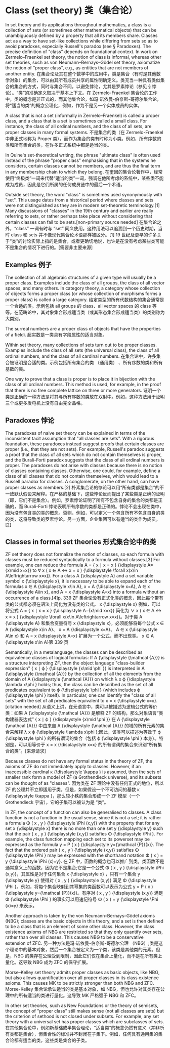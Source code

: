 # Class (set theory) 类（集合论）

In set theory and its applications throughout mathematics, a class is a collection of sets (or sometimes other mathematical objects) that can be unambiguously defined by a property that all its members share. Classes act as a way to have set-like collections while differing from sets so as to avoid paradoxes, especially Russell's paradox (see § Paradoxes). The precise definition of "class" depends on foundational context. In work on Zermelo–Fraenkel set theory, the notion of class is informal, whereas other set theories, such as von Neumann–Bernays–Gödel set theory, axiomatize the notion of "proper class", e.g., as entities that are not members of another entity.
在集合论及其在整个数学中的应用中，类是集合（有时是其他数学对象）的集合，可以由其所有成员共享的属性明确定义。类充当一种具有类似集合的集合的方式，同时与集合不同，以避免悖论，尤其是罗素悖论（参见 § 悖论）。“类”的准确定义取决于基本上下文。在 Zermelo-Fraenkel 集合论的工作中，类的概念是非正式的，而其他集合论，如冯·诺依曼-伯奈斯-哥德尔集合论，将“适当的类”的概念公理化，例如，作为不是另一个实体成员的实体。

A class that is not a set (informally in Zermelo–Fraenkel) is called a proper class, and a class that is a set is sometimes called a small class. For instance, the class of all ordinal numbers, and the class of all sets, are proper classes in many formal systems.
不是集合的类（在 Zermelo-Fraenkel 中非正式地称为 Proper 类），而作为集合的类有时称为小类。例如，所有序数的类和所有集合的类，在许多正式系统中都是适当的类。

In Quine's set-theoretical writing, the phrase "ultimate class" is often used instead of the phrase "proper class" emphasising that in the systems he considers, certain classes cannot be members, and are thus the final term in any membership chain to which they belong.
在奎因的集合论著作中，经常使用“终极类”一词来代替“适当的类”一词，强调在他所考虑的系统中，某些类不能成为成员，因此是它们所属的任何成员链中的最后一个术语。

Outside set theory, the word "class" is sometimes used synonymously with "set". This usage dates from a historical period where classes and sets were not distinguished as they are in modern set-theoretic terminology.[1] Many discussions of "classes" in the 19th century and earlier are really referring to sets, or rather perhaps take place without considering that certain classes can fail to be sets.[non-primary source needed]
在集合论之外，“class” 一词有时与 “set” 同义使用。这种用法可以追溯到一个历史时期，当时 class 和 sets 并不像现代集合论术语那样被区分。[1] 19 世纪及更早的许多关于“类”的讨论实际上指的是集合，或者更确切地说，也许是在没有考虑某些类可能不是集合的情况下进行的。[需要非主要来源]

## Examples 例子

The collection of all algebraic structures of a given type will usually be a proper class. Examples include the class of all groups, the class of all vector spaces, and many others. In category theory, a category whose collection of objects forms a proper class (or whose collection of morphisms forms a proper class) is called a large category.
给定类型的所有代数结构的集合通常是一个合适的类。示例包括 all groups 的 class、all vector spaces 的 class 等等。在范畴论中，其对象集合形成适当类（或其形态集合形成适当类）的类别称为大类别。

The surreal numbers are a proper class of objects that have the properties of a fieldi.
超实数是一类具有字段属性的适当对象。

Within set theory, many collections of sets turn out to be proper classes. Examples include the class of all sets (the universal class), the class of all ordinal numbers, and the class of all cardinal numbers.
在集合论中，许多集合被证明是合适的类。示例包括所有集合的类 （通用类） 、所有序数的类和所有基数的类。

One way to prove that a class is proper is to place it in bijection with the class of all ordinal numbers. This method is used, for example, in the proof that there is no free complete lattice on three or more generators.
证明一个类是正确的一种方法是将其与所有序数的类放在双射中。例如，这种方法用于证明三个或更多发电机上没有自由完全晶格。

## Paradoxes 悖论

The paradoxes of naive set theory can be explained in terms of the inconsistent tacit assumption that "all classes are sets". With a rigorous foundation, these paradoxes instead suggest proofs that certain classes are proper (i.e., that they are not sets). For example, Russell's paradox suggests a proof that the class of all sets which do not contain themselves is proper, and the Burali-Forti paradox suggests that the class of all ordinal numbers is proper. The paradoxes do not arise with classes because there is no notion of classes containing classes. Otherwise, one could, for example, define a class of all classes that do not contain themselves, which would lead to a Russell paradox for classes. A conglomerate, on the other hand, can have proper classes as members.[2]
朴素集合论的悖论可以用“所有类都是集合”的不一致默认假设来解释。在严格的基础下，这些悖论反而提出了某些类是正确的证明（即，它们不是集合）。例如，罗素悖论证明了所有不包含自身的集合的类都是正确的，而 Burali-Forti 悖论表明所有序数的类都是正确的。悖论不会出现在类中，因为没有包含类的类的概念。否则，例如，可以定义一个包含所有不包含自身的类的类，这将导致类的罗素悖论。另一方面，企业集团可以有适当的类作为成员。[2]

## Classes in formal set theories 形式集合论中的类

ZF set theory does not formalize the notion of classes, so each formula with classes must be reduced syntactically to a formula without classes.[3] For example, one can reduce the formula A = { x ∣ x = x } {\displaystyle A=\{x\mid x=x\}} to ∀ x ( x ∈ A ↔ x = x ) {\displaystyle \forall x(x\in A\leftrightarrow x=x)}. For a class A {\displaystyle A} and a set variable symbol x {\displaystyle x}, it is necessary to be able to expand each of the formulas x ∈ A {\displaystyle x\in A}, x = A {\displaystyle x=A}, A ∈ x {\displaystyle A\in x}, and A = x {\displaystyle A=x} into a formula without an occurrence of a class.[4]p. 339
ZF 集合论没有正式化类的概念，因此每个带有类的公式都必须在语法上简化为没有类的公式。 x {\displaystyle x} 例如，可以将公式 A = { x ∣ x = x } {\displaystyle A=\{x\mid x=x\}} 简化为 ∀ x ( x ∈ A ↔ x = x ) {\displaystyle \forall x(x\in A\leftrightarrow x=x)}。对于类 A {\displaystyle A} 和集合变量符号 x {\displaystyle x}，必须能够将每个公式 x ∈ A {\displaystyle x\in A}、 x = A {\displaystyle x=A}、 A ∈ x {\displaystyle A\in x} 和 A = x {\displaystyle A=x} 扩展为一个公式，而不出现类。 x ∈ A {\displaystyle x\in A}第 339 页

Semantically, in a metalanguage, the classes can be described as equivalence classes of logical formulas: If A {\displaystyle {\mathcal {A}}} is a structure interpreting ZF, then the object language "class-builder expression" { x ∣ ϕ } {\displaystyle \{x\mid \phi \}} is interpreted in A {\displaystyle {\mathcal {A}}} by the collection of all the elements from the domain of A {\displaystyle {\mathcal {A}}} on which λ x ϕ {\displaystyle \lambda x\phi } holds; thus, the class can be described as the set of all predicates equivalent to ϕ {\displaystyle \phi } (which includes ϕ {\displaystyle \phi } itself). In particular, one can identify the "class of all sets" with the set of all predicates equivalent to x = x {\displaystyle x=x}.[citation needed]
从语义上讲，在元语言中，类可以被描述为逻辑公式的等价类：如果 A {\displaystyle {\mathcal {A}}} 是解释 ZF 的结构，那么对象语言“类构建器表达式” { x ∣ ϕ } {\displaystyle \{x\mid \phi \}} 在 A {\displaystyle {\mathcal {A}}} 中由来自 A {\displaystyle {\mathcal {A}}} 的域的所有元素的集合来解释 λ x ϕ {\displaystyle \lambda x\phi };因此，该类可以描述为等效于 ϕ {\displaystyle \phi } 的所有谓词的集合（包括 ϕ {\displaystyle \phi } 本身）。特别是，可以用等价于 x = x {\displaystyle x=x} 的所有谓词的集合来识别“所有集合的类”。[来源请求]

Because classes do not have any formal status in the theory of ZF, the axioms of ZF do not immediately apply to classes. However, if an inaccessible cardinal κ {\displaystyle \kappa } is assumed, then the sets of smaller rank form a model of ZF (a Grothendieck universe), and its subsets can be thought of as "classes".
因为类在 ZF 理论中没有任何正式的地位，所以 ZF 的公理并不立即适用于类。但是，如果假设一个不可访问的基数 κ {\displaystyle \kappa }，那么较小秩的集合形成一个 ZF 模型（一个 Grothendieck 宇宙），它的子集可以被认为是 “类”。

In ZF, the concept of a function can also be generalised to classes. A class function is not a function in the usual sense, since it is not a set; it is rather a formula Φ ( x , y ) {\displaystyle \Phi (x,y)} with the property that for any set x {\displaystyle x} there is no more than one set y {\displaystyle y} such that the pair ( x , y ) {\displaystyle (x,y)} satisfies Φ {\displaystyle \Phi }. For example, the class function mapping each set to its powerset may be expressed as the formula y = P ( x ) {\displaystyle y={\mathcal {P}}(x)}. The fact that the ordered pair ( x , y ) {\displaystyle (x,y)} satisfies Φ {\displaystyle \Phi } may be expressed with the shorthand notation Φ ( x ) = y {\displaystyle \Phi (x)=y}.
在 ZF 中，函数的概念也可以推广到类。类函数不是通常意义上的函数，因为它不是集合;它是一个公式 Φ ( x , y ) {\displaystyle \Phi (x,y)}，其属性是对于任何集合 x {\displaystyle x} ，只有一个集合 y {\displaystyle y} 使得对 ( x , y ) {\displaystyle (x,y)} 满足 Φ {\displaystyle \Phi }。例如，将每个集合映射到其幂集的类函数可以表示为公式 y = P ( x ) {\displaystyle y={\mathcal {P}}(x)}。有序对 ( x , y ) {\displaystyle (x,y)} 满足 Φ {\displaystyle \Phi } 的事实可以用速记符号 Φ ( x ) = y {\displaystyle \Phi (x)=y} 来表示。

Another approach is taken by the von Neumann–Bernays–Gödel axioms (NBG); classes are the basic objects in this theory, and a set is then defined to be a class that is an element of some other class. However, the class existence axioms of NBG are restricted so that they only quantify over sets, rather than over all classes. This causes NBG to be a conservative extension of ZFC.
另一种方法是冯·诺依曼-伯奈斯-哥德尔公理 （NBG）;类是这个理论中的基本对象，然后一个集合被定义为一个类，该类是其他类的元素。但是，NBG 的类存在公理受到限制，因此它们仅在集合上量化，而不是在所有类上量化。这导致 NBG 成为 ZFC 的保守扩展。

Morse–Kelley set theory admits proper classes as basic objects, like NBG, but also allows quantification over all proper classes in its class existence axioms. This causes MK to be strictly stronger than both NBG and ZFC.
Morse-Kelley 集合论承认适当的类是基本对象，如 NBG，但也允许对其类存在公理中的所有适当的类进行量化。这导致 MK 严格强于 NBG 和 ZFC。

In other set theories, such as New Foundations or the theory of semisets, the concept of "proper class" still makes sense (not all classes are sets) but the criterion of sethood is not closed under subsets. For example, any set theory with a universal set has proper classes which are subclasses of sets.
在其他集合论中，例如新基础或半集合理论，“适当类”的概念仍然有意义（并非所有类都是集合），但集合性的标准并不封闭在子集下。例如，任何具有通用集的集合论都有适当的类，这些类是集合的子类。
